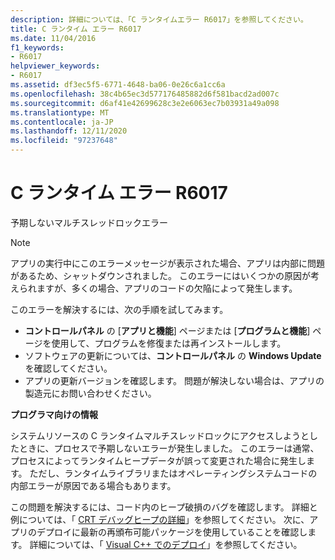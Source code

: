 ```yaml
---
description: 詳細については、「C ランタイムエラー R6017」を参照してください。
title: C ランタイム エラー R6017
ms.date: 11/04/2016
f1_keywords:
- R6017
helpviewer_keywords:
- R6017
ms.assetid: df3ec5f5-6771-4648-ba06-0e26c6a1cc6a
ms.openlocfilehash: 38c4b65ec3d577176485882d6f581bacd2ad007c
ms.sourcegitcommit: d6af41e42699628c3e2e6063ec7b03931a49a098
ms.translationtype: MT
ms.contentlocale: ja-JP
ms.lasthandoff: 12/11/2020
ms.locfileid: "97237648"
---
```

# <a name="c-runtime-error-r6017"></a>C ランタイム エラー R6017

予期しないマルチスレッドロックエラー

> [!NOTE]
> アプリの実行中にこのエラーメッセージが表示された場合、アプリは内部に問題があるため、シャットダウンされました。 このエラーにはいくつかの原因が考えられますが、多くの場合、アプリのコードの欠陥によって発生します。
>
> このエラーを解決するには、次の手順を試してみます。
>
> - **コントロールパネル** の [**アプリと機能**] ページまたは [**プログラムと機能**] ページを使用して、プログラムを修復または再インストールします。
> - ソフトウェアの更新については、**コントロールパネル** の **Windows Update** を確認してください。
> - アプリの更新バージョンを確認します。 問題が解決しない場合は、アプリの製造元にお問い合わせください。

**プログラマ向けの情報**

システムリソースの C ランタイムマルチスレッドロックにアクセスしようとしたときに、プロセスで予期しないエラーが発生しました。 このエラーは通常、プロセスによってランタイムヒープデータが誤って変更された場合に発生します。 ただし、ランタイムライブラリまたはオペレーティングシステムコードの内部エラーが原因である場合もあります。

この問題を解決するには、コード内のヒープ破損のバグを確認します。 詳細と例については、「 [CRT デバッグヒープの詳細](/visualstudio/debugger/crt-debug-heap-details)」を参照してください。 次に、アプリのデプロイに最新の再頒布可能パッケージを使用していることを確認します。 詳細については、「 [Visual C++ でのデプロイ](../../windows/deployment-in-visual-cpp.md)」を参照してください。
